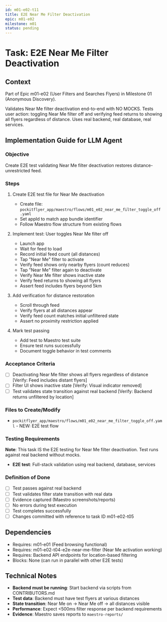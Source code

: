 ```yaml
---
id: m01-e02-t11
title: E2E Near Me Filter Deactivation
epic: m01-e02
milestone: m01
status: pending
---
```


# Task: E2E Near Me Filter Deactivation

## Context
Part of Epic m01-e02 (User Filters and Searches Flyers) in Milestone 01 (Anonymous Discovery).

Validates Near Me filter deactivation end-to-end with NO MOCKS. Tests user action: toggling Near Me filter off and verifying feed returns to showing all flyers regardless of distance. Uses real backend, real database, real services.

## Implementation Guide for LLM Agent

### Objective
Create E2E test validating Near Me filter deactivation restores distance-unrestricted feed.

### Steps

1. Create E2E test file for Near Me deactivation
   - Create file: `pockitflyer_app/maestro/flows/m01_e02_near_me_filter_toggle_off.yaml`
   - Set appId to match app bundle identifier
   - Follow Maestro flow structure from existing flows

2. Implement test: User toggles Near Me filter off
   - Launch app
   - Wait for feed to load
   - Record initial feed count (all distances)
   - Tap "Near Me" filter to activate
   - Verify feed shows only nearby flyers (count reduces)
   - Tap "Near Me" filter again to deactivate
   - Verify Near Me filter shows inactive state
   - Verify feed returns to showing all flyers
   - Assert feed includes flyers beyond 5km

3. Add verification for distance restoration
   - Scroll through feed
   - Verify flyers at all distances appear
   - Verify feed count matches initial unfiltered state
   - Assert no proximity restriction applied

4. Mark test passing
   - Add test to Maestro test suite
   - Ensure test runs successfully
   - Document toggle behavior in test comments

### Acceptance Criteria
- [ ] Deactivating Near Me filter shows all flyers regardless of distance [Verify: Feed includes distant flyers]
- [ ] Filter UI shows inactive state [Verify: Visual indicator removed]
- [ ] Test validates state transition against real backend [Verify: Backend returns unfiltered by location]

### Files to Create/Modify
- `pockitflyer_app/maestro/flows/m01_e02_near_me_filter_toggle_off.yaml` - NEW: E2E test flow

### Testing Requirements
**Note**: This task IS the E2E testing for Near Me filter deactivation. Test runs against real backend without mocks.

- **E2E test**: Full-stack validation using real backend, database, services

### Definition of Done
- [ ] Test passes against real backend
- [ ] Test validates filter state transition with real data
- [ ] Evidence captured (Maestro screenshots/reports)
- [ ] No errors during test execution
- [ ] Test completes successfully
- [ ] Changes committed with reference to task ID m01-e02-t05

## Dependencies
- Requires: m01-e01 (Feed browsing functional)
- Requires: m01-e02-t04-e2e-near-me-filter (Near Me activation working)
- Requires: Backend API endpoints for location-based filtering
- Blocks: None (can run in parallel with other E2E tests)

## Technical Notes
- **Backend must be running**: Start backend via scripts from CONTRIBUTORS.md
- **Test data**: Backend must have test flyers at various distances
- **State transition**: Near Me on → Near Me off → all distances visible
- **Performance**: Expect <500ms filter response per backend requirements
- **Evidence**: Maestro saves reports to `maestro-reports/`

